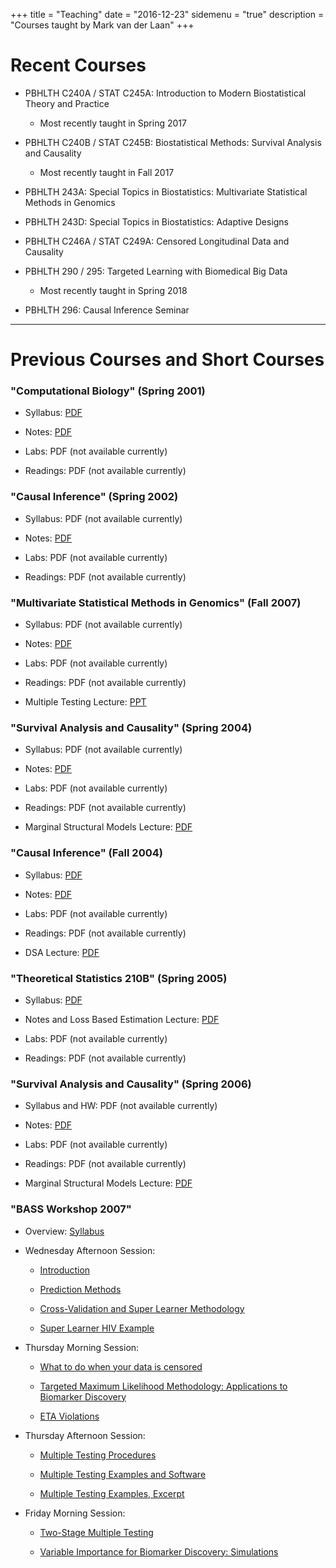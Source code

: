 +++
title = "Teaching"
date = "2016-12-23"
sidemenu = "true"
description = "Courses taught by Mark van der Laan"
+++

# Recent Courses

* PBHLTH C240A / STAT C245A: Introduction to Modern Biostatistical Theory and
  Practice
   * Most recently taught in Spring 2017

* PBHLTH C240B / STAT C245B: Biostatistical Methods: Survival Analysis and
  Causality
   * Most recently taught in Fall 2017

* PBHLTH 243A: Special Topics in Biostatistics: Multivariate Statistical Methods
  in Genomics

* PBHLTH 243D: Special Topics in Biostatistics: Adaptive Designs

* PBHLTH C246A / STAT C249A: Censored Longitudinal Data and Causality

* PBHLTH 290 / 295: Targeted Learning with Biomedical Big Data
   * Most recently taught in Spring 2018

* PBHLTH 296: Causal Inference Seminar

---

# Previous Courses and Short Courses

### "Computational Biology" (Spring 2001)

* Syllabus: [PDF](../teach-files/compbiosyl2001.pdf)

* Notes: [PDF](../teach-files/compbio.pdf)

* Labs: PDF (not available currently)

* Readings: PDF (not available currently)

### "Causal Inference" (Spring 2002)

* Syllabus: PDF (not available currently)

* Notes: [PDF](../teach-files/slcausal.pdf)

* Labs: PDF (not available currently)

* Readings: PDF (not available currently)

### "Multivariate Statistical Methods in Genomics" (Fall 2007)

* Syllabus: PDF (not available currently)

* Notes: [PDF](../teach-files/fall2003.pdf)

* Labs: PDF (not available currently)

* Readings: PDF (not available currently)

* Multiple Testing Lecture: [PPT](../teach-files/mcp2007.ppt)

### "Survival Analysis and Causality" (Spring 2004)

* Syllabus: PDF (not available currently)

* Notes: [PDF](../teach-files/surv2004.pdf)

* Labs: PDF (not available currently)

* Readings: PDF (not available currently)

* Marginal Structural Models Lecture: [PDF](../teach-files/survMSM2004.pdf)

### "Causal Inference" (Fall 2004)

* Syllabus: [PDF](../teach-files/caus2004syl.pdf)

* Notes: [PDF](../teach-files/caus2004.pdf)

* Labs: PDF (not available currently)

* Readings: PDF (not available currently)

* DSA Lecture: [PDF](../teach-files/dsaslides.pdf)

### "Theoretical Statistics 210B" (Spring 2005)

* Syllabus: [PDF](../teach-files/stat210bsyl.pdf)

* Notes and Loss Based Estimation Lecture: [PDF](../teach-files/stat210b.pdf)

* Labs: PDF (not available currently)

* Readings: PDF (not available currently)

### "Survival Analysis and Causality" (Spring 2006)

* Syllabus and HW: PDF (not available currently)

* Notes: [PDF](../teach-files/surv2004.pdf)

* Labs: PDF (not available currently)

* Readings: PDF (not available currently)

* Marginal Structural Models Lecture: [PDF](../teach-files/survMSM2004.pdf)

### "BASS Workshop 2007"

* Overview: [Syllabus](link)

* Wednesday Afternoon Session:

   * [Introduction](../teach-files/BASS_sec1_1.ppt)

   * [Prediction Methods](../teach-files/BASS_sec1_2.ppt)

   * [Cross-Validation and Super Learner
      Methodology](../teach-files/BASS_sec1_3.1.pdf)

   * [Super Learner HIV Example](../teach-files/BASS_sec1_3.2.ppt)

* Thursday Morning Session:

   * [What to do when your data is
      censored](../teach-files/BASS_sec2_Censoring.ppt)

   * [Targeted Maximum Likelihood Methodology: Applications to Biomarker
      Discovery](../teach-files/BASS_sec2_tMLE.ppt)

   * [ETA Violations](../teach-files/BASS_sec2_ETA.ppt)

* Thursday Afternoon Session:

   * [Multiple Testing Procedures](../teach-files/BASS_sec3_1.ppt)

   * [Multiple Testing Examples and
      Software](../teach-files/BASS_sec3_3_Intro.ppt)

   * [Multiple Testing Examples,
      Excerpt](../teach-files/BASS_sec3_3_mtpEx_Sandrine.pdf)

* Friday Morning Session:

   * [Two-Stage Multiple Testing](../teach-files/BASS_sec4_1_twoStageMTP.ppt)

   * [Variable Importance for Biomarker Discovery:
      Simulations](.,/teach-files/BASS_sec4_1_VIMsimApp_print.ppt)

